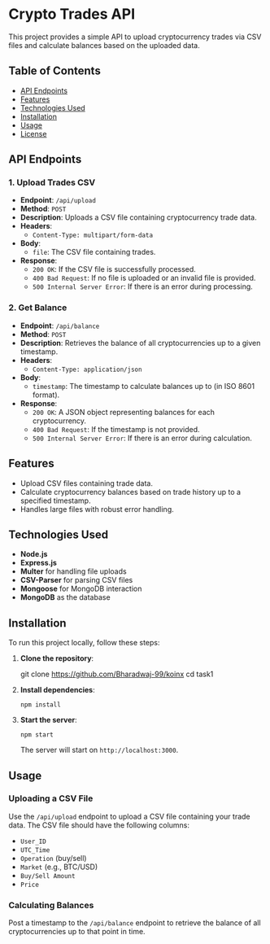 
# Crypto Trades API

This project provides a simple API to upload cryptocurrency trades via CSV files and calculate balances based on the uploaded data.

## Table of Contents

-   [API Endpoints](#api-endpoints)
-   [Features](#features)
-   [Technologies Used](#technologies-used)
-   [Installation](#installation)
-   [Usage](#usage)
-   [License](#license)

## API Endpoints

### 1. Upload Trades CSV

-   **Endpoint**: `/api/upload`
-   **Method**: `POST`
-   **Description**: Uploads a CSV file containing cryptocurrency trade data.
-   **Headers**:
    -   `Content-Type: multipart/form-data`
-   **Body**:
    -   `file`: The CSV file containing trades.
-   **Response**:
    -   `200 OK`: If the CSV file is successfully processed.
    -   `400 Bad Request`: If no file is uploaded or an invalid file is provided.
    -   `500 Internal Server Error`: If there is an error during processing.

### 2. Get Balance

-   **Endpoint**: `/api/balance`
-   **Method**: `POST`
-   **Description**: Retrieves the balance of all cryptocurrencies up to a given timestamp.
-   **Headers**:
    -   `Content-Type: application/json`
-   **Body**:
    -   `timestamp`: The timestamp to calculate balances up to (in ISO 8601 format).
-   **Response**:
    -   `200 OK`: A JSON object representing balances for each cryptocurrency.
    -   `400 Bad Request`: If the timestamp is not provided.
    -   `500 Internal Server Error`: If there is an error during calculation.

## Features

-   Upload CSV files containing trade data.
-   Calculate cryptocurrency balances based on trade history up to a specified timestamp.
-   Handles large files with robust error handling.

## Technologies Used

-   **Node.js**
-   **Express.js**
-   **Multer** for handling file uploads
-   **CSV-Parser** for parsing CSV files
-   **Mongoose** for MongoDB interaction
-   **MongoDB** as the database

## Installation

To run this project locally, follow these steps:

1.  **Clone the repository**:
    
    
    git clone https://github.com/Bharadwaj-99/koinx
    cd task1 
    
2.  **Install dependencies**:
    
 
    
    `npm install` 
    

    
3.  **Start the server**:
    

    
    `npm start` 
    
    The server will start on `http://localhost:3000`.
    

## Usage

### Uploading a CSV File

Use the `/api/upload` endpoint to upload a CSV file containing your trade data. The CSV file should have the following columns:

-   `User_ID`
-   `UTC_Time`
-   `Operation` (buy/sell)
-   `Market` (e.g., BTC/USD)
-   `Buy/Sell Amount`
-   `Price`

### Calculating Balances

Post a timestamp to the `/api/balance` endpoint to retrieve the balance of all cryptocurrencies up to that point in time.




